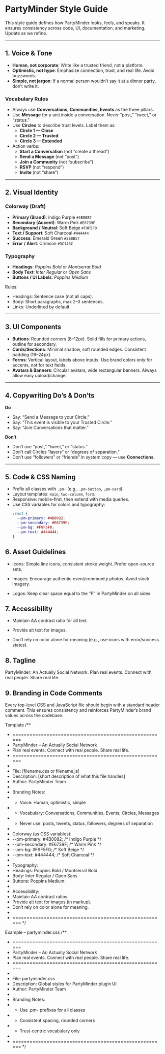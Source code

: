# PartyMinder Style Guide

This style guide defines how PartyMinder looks, feels, and speaks. It ensures consistency across code, UI, documentation, and marketing. Update as we refine.

---

## 1. Voice & Tone

- **Human, not corporate**: Write like a trusted friend, not a platform.  
- **Optimistic, not hype**: Emphasize connection, trust, and real life. Avoid buzzwords.  
- **Simple, not jargon**: If a normal person wouldn’t say it at a dinner party, don’t write it.  

### Vocabulary Rules
- Always use **Conversations, Communities, Events** as the three pillars.  
- Use **Message** for a unit inside a conversation. Never “post,” “tweet,” or “status.”  
- Use **Circles** to describe trust levels. Label them as:  
  - **Circle 1 — Close**  
  - **Circle 2 — Trusted**  
  - **Circle 3 — Extended**  
- Action verbs:  
  - **Start a Conversation** (not “create a thread”)  
  - **Send a Message** (not “post”)  
  - **Join a Community** (not “subscribe”)  
  - **RSVP** (not “respond”)  
  - **Invite** (not “share”)  

---

## 2. Visual Identity

### Colorway (Draft)
- **Primary (Brand)**: Indigo Purple `#4B0082`  
- **Secondary (Accent)**: Warm Pink `#E6739F`  
- **Background / Neutral**: Soft Beige `#F9F5F0`  
- **Text / Support**: Soft Charcoal `#444444`  
- **Success**: Emerald Green `#2E8B57`  
- **Error / Alert**: Crimson `#DC143C`  

### Typography
- **Headings**: *Poppins Bold* or *Montserrat Bold*  
- **Body Text**: *Inter Regular* or *Open Sans*  
- **Buttons / UI Labels**: *Poppins Medium*  

Rules:  
- Headings: Sentence case (not all caps).  
- Body: Short paragraphs, max 2–3 sentences.  
- Links: Underlined by default.  

---

## 3. UI Components

- **Buttons**: Rounded corners (8–12px). Solid fills for primary actions, outline for secondary.  
- **Cards/Sections**: Minimal shadow, soft rounded edges. Consistent padding (16–24px).  
- **Forms**: Vertical layout, labels above inputs. Use brand colors only for accents, not for text fields.  
- **Avatars & Banners**: Circular avatars, wide rectangular banners. Always allow easy upload/change.  

---

## 4. Copywriting Do’s & Don’ts

**Do**  
- Say: “Send a Message to your Circle.”  
- Say: “This event is visible to your Trusted Circle.”  
- Say: “Join Conversations that matter.”  

**Don’t**  
- Don’t use “post,” “tweet,” or “status.”  
- Don’t call Circles “layers” or “degrees of separation.”  
- Don’t use “followers” or “friends” in system copy — use **Connections**.  

---

## 5. Code & CSS Naming

- Prefix all classes with `.pm-` (e.g., `.pm-button`, `.pm-card`).  
- Layout templates: `main`, `two-column`, `form`.  
- Responsive: mobile-first, then extend with media queries.  
- Use CSS variables for colors and typography:  
  ```css
  :root {
    --pm-primary: #4B0082;
    --pm-secondary: #E6739F;
    --pm-bg: #F9F5F0;
    --pm-text: #444444;
  }

## 6. Asset Guidelines

- Icons: Simple line icons, consistent stroke weight. Prefer open-source sets.

- Images: Encourage authentic event/community photos. Avoid stock imagery.

- Logos: Keep clear space equal to the “P” in PartyMinder on all sides.

## 7. Accessibility

- Maintain AA contrast ratio for all text.

- Provide alt text for images.

- Don’t rely on color alone for meaning (e.g., use icons with error/success states).

## 8. Tagline

PartyMinder: An Actually Social Network. Plan real events. Connect with real people. Share real life.

## 9. Branding in Code Comments

Every top-level CSS and JavaScript file should begin with a standard header comment. This ensures consistency and reinforces PartyMinder’s brand values across the codebase.

Template
/**
 * ======================================================
 *  PartyMinder – An Actually Social Network
 *  Plan real events. Connect with real people. Share real life.
 * ======================================================
 *
 *  File: [filename.css or filename.js]
 *  Description: [short description of what this file handles]
 *  Author: PartyMinder Team
 *
 *  Branding Notes:
 *  - Voice: Human, optimistic, simple
 *  - Vocabulary: Conversations, Communities, Events, Circles, Messages
 *  - Never use: posts, tweets, status, followers, degrees of separation
 *
 *  Colorway (as CSS variables):
 *    --pm-primary:   #4B0082;   /* Indigo Purple */
 *    --pm-secondary: #E6739F;   /* Warm Pink */
 *    --pm-bg:        #F9F5F0;   /* Soft Beige */
 *    --pm-text:      #444444;   /* Soft Charcoal */
 *
 *  Typography:
 *    Headings: Poppins Bold / Montserrat Bold
 *    Body: Inter Regular / Open Sans
 *    Buttons: Poppins Medium
 *
 *  Accessibility:
 *    Maintain AA contrast ratios.
 *    Provide alt text for images (in markup).
 *    Don’t rely on color alone for meaning.
 *
 * ======================================================
 */

Example – partyminder.css
/**
 * ======================================================
 *  PartyMinder – An Actually Social Network
 *  Plan real events. Connect with real people. Share real life.
 * ======================================================
 *
 *  File: partyminder.css
 *  Description: Global styles for PartyMinder plugin UI
 *  Author: PartyMinder Team
 *
 *  Branding Notes:
 *  - Use .pm- prefixes for all classes
 *  - Consistent spacing, rounded corners
 *  - Trust-centric vocabulary only
 *
 * ======================================================
 */
